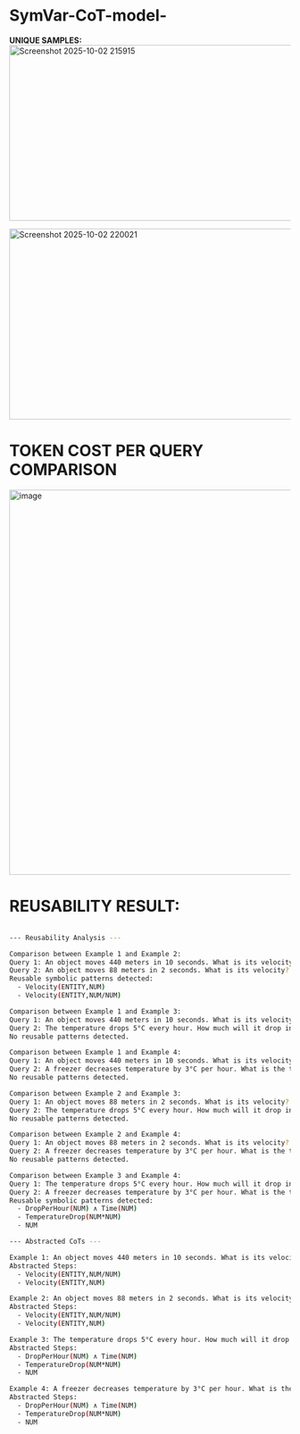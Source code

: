 # SymVar-CoT-model-
**UNIQUE SAMPLES:**
<img width="989" height="315" alt="Screenshot 2025-10-02 215915" src="https://github.com/user-attachments/assets/3ec71d3c-fd49-4fba-87d1-c3d71f601210" />

<img width="1679" height="342" alt="Screenshot 2025-10-02 220021" src="https://github.com/user-attachments/assets/f8dffc02-0f07-4bd4-8ea5-3c5a741e3120" />

# TOKEN COST PER QUERY COMPARISON

<img width="1489" height="690" alt="image" src="https://github.com/user-attachments/assets/44eb42b6-cbb8-4022-892b-2de95a68fd4b" />


# REUSABILITY RESULT:

```bash

--- Reusability Analysis ---

Comparison between Example 1 and Example 2:
Query 1: An object moves 440 meters in 10 seconds. What is its velocity?
Query 2: An object moves 88 meters in 2 seconds. What is its velocity?
Reusable symbolic patterns detected:
  - Velocity(ENTITY,NUM)
  - Velocity(ENTITY,NUM/NUM)

Comparison between Example 1 and Example 3:
Query 1: An object moves 440 meters in 10 seconds. What is its velocity?
Query 2: The temperature drops 5°C every hour. How much will it drop in 4 hours?
No reusable patterns detected.

Comparison between Example 1 and Example 4:
Query 1: An object moves 440 meters in 10 seconds. What is its velocity?
Query 2: A freezer decreases temperature by 3°C per hour. What is the total drop after 6 hours?
No reusable patterns detected.

Comparison between Example 2 and Example 3:
Query 1: An object moves 88 meters in 2 seconds. What is its velocity?
Query 2: The temperature drops 5°C every hour. How much will it drop in 4 hours?
No reusable patterns detected.

Comparison between Example 2 and Example 4:
Query 1: An object moves 88 meters in 2 seconds. What is its velocity?
Query 2: A freezer decreases temperature by 3°C per hour. What is the total drop after 6 hours?
No reusable patterns detected.

Comparison between Example 3 and Example 4:
Query 1: The temperature drops 5°C every hour. How much will it drop in 4 hours?
Query 2: A freezer decreases temperature by 3°C per hour. What is the total drop after 6 hours?
Reusable symbolic patterns detected:
  - DropPerHour(NUM) ∧ Time(NUM)
  - TemperatureDrop(NUM*NUM)
  - NUM

--- Abstracted CoTs ---

Example 1: An object moves 440 meters in 10 seconds. What is its velocity?
Abstracted Steps:
  - Velocity(ENTITY,NUM/NUM)
  - Velocity(ENTITY,NUM)

Example 2: An object moves 88 meters in 2 seconds. What is its velocity?
Abstracted Steps:
  - Velocity(ENTITY,NUM/NUM)
  - Velocity(ENTITY,NUM)

Example 3: The temperature drops 5°C every hour. How much will it drop in 4 hours?
Abstracted Steps:
  - DropPerHour(NUM) ∧ Time(NUM)
  - TemperatureDrop(NUM*NUM)
  - NUM

Example 4: A freezer decreases temperature by 3°C per hour. What is the total drop after 6 hours?
Abstracted Steps:
  - DropPerHour(NUM) ∧ Time(NUM)
  - TemperatureDrop(NUM*NUM)
  - NUM
```



